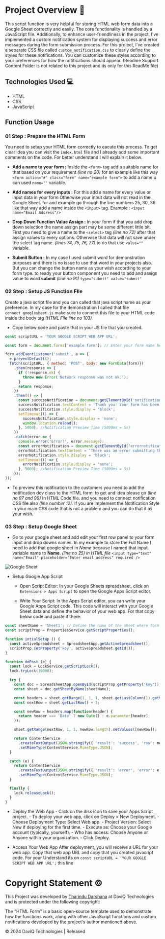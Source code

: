 # Project Overview 🌟

This script function is very helpful for storing HTML web form data into a Google Sheet correctly and easily. The core functionality is handled by a JavaScript file. Additionally, to enhance user-friendliness in the project, I've implemented a custom notification system for displaying success and error messages during the form submission process. 
For this project, I've created a separate CSS file called `custom_notification.css` to clearly define the styles for these notifications. You can customize these styles according to your preferences for how the notifications should appear. 
(Readme Support Content Folder is not related to this project and its only for this ReadMe file)

## Technologies Used 💻

- HTML
- CSS 
- JavaScript

## Function Usage 

### 01 Step : Prepare the HTML Form
You need to setup your HTML form correctly to eacute this process. To get clear idea you can visit the `index.html` file and I already add some important comments on the code. For better understand I will explain it below.

- **Add a name to your form :** Inside the `<form>` tag add a suitable name for that based on your requirement *(line no 20)* for an example like this way `<form action="#" class="form" name="example form">` to add a name u can used `name=""` variable.

- **Add names for every inputs :** For this add a name for every value or input data in your form Otherwise your input data will not read in the Google Sheet. for and example go through the line numbers 25, 30, 36 like that way add a name inside the `<input>` tag. Example : `<input name="Email Address"/>`

- **Drop Down Function Value Assign :** In your form if that you add drop down selection the name assign part may be some different little bit. First you need to give a name to the  `<select>` tag *(line no 72)* after that assign values to every options. Otherwise that data will not save under the select tag name. *(lines 74, 75, 76, 77)* to do that use `value=""` variable.

- **Submit Button :** In my case I used submit word for demonstration purposes and there is no issue to use that word in your projects also. But you can change the button name as your wish according to your form type. to ready your button component you need to add and assign value to word **submit** *(line no 91)* 
`type="submit" value="submit"` 

### 02 Step : Setup JS Function FIle
Create a java script file and you can called that java script name as your preference. In my case for the demonstration I called that file `connect_googlesheet.js` 
make sure to connect this file to your HTML code inside the body tag *(HTML File line no 103)*

- Copy below code and paste that in your JS file that you created.
```javascript
const scriptURL = 'YOUR GOOGLE SCRIPT WEB APP URL';

const form = document.forms['example form']; // Enter your form name here

form.addEventListener('submit', e => {
  e.preventDefault();
  fetch(scriptURL, { method: 'POST', body: new FormData(form)})
    .then(response => {
      if (!response.ok) {
        throw new Error('Network response was not ok.');
      }
      return response;
    })
    .then(() => {
      const successNotification = document.getElementById('notification');
      successNotification.textContent = 'Thank you! Your form has been submitted successfully.'; //Success Notification Preview, You can change this
      successNotification.style.display = 'block';
      setTimeout(() => {
        successNotification.style.display = 'none';
        window.location.reload();
      }, 5000); //Notification Preview Time (5000ms = 5s)
    })
    .catch(error => {
      console.error('Error!', error.message);
      const errorNotification = document.getElementById('errornotification');
      errorNotification.textContent = 'There was an error submitting the form. Please try again.'; //Error Notification Preview You can change this
      errorNotification.style.display = 'block';
      setTimeout(() => {
        errorNotification.style.display = 'none';
      }, 5000); //Notification Preview Time (5000ms = 5s)
    });
});
```
- To preview this notification to the customers you need to add the notification dev class to the HTML form. to get and idea please go *(line no 97 and 99)* In HTML Code file. and you need to connect notification CSS file also *(line number 12)*. If you are implement the Notification Style in your main CSS code that is not a problem and you can do that it as your wish.

### 03 Step : Setup Google Sheet

- Go to your google sheet and add edit your first row panel to your form input and drop downs names. In my example to store the Full Name I need to add that google sheet in *Name* because I named that input variable name to **Name**. *(line no 25) in HTML file* `<input type="text" name="Email" placeholder="Enter email address" required />` 

![Google Sheet](https://drive.google.com/file/d/1y2eB9wVIVzogwuNKpLwZNLiff2UF_0IQ/view?usp=sharing)

- Setup Google App Script
    - Open Script Editor: In your Google Sheets spreadsheet, click on `Extensions > Apps Script` to open the Google Apps Script editor.

    - Write Your Script: In the Apps Script editor, you can write your Google Apps Script code. This code will interact with your Google Sheet data and define the behavior of your web app. For that copy below code and paste it there.

```javascript
const sheetName = 'Sheet1'; // Define the name of the sheet where form data will be stored
const scriptProp = PropertiesService.getScriptProperties();

function intialSetup () {
  const activeSpreadsheet = SpreadsheetApp.getActiveSpreadsheet();
  scriptProp.setProperty('key', activeSpreadsheet.getId());
}

function doPost (e) {
  const lock = LockService.getScriptLock();
  lock.tryLock(10000);

  try {
    const doc = SpreadsheetApp.openById(scriptProp.getProperty('key'));
    const sheet = doc.getSheetByName(sheetName);

    const headers = sheet.getRange(1, 1, 1, sheet.getLastColumn()).getValues()[0];
    const nextRow = sheet.getLastRow() + 1;

    const newRow = headers.map(function(header) {
      return header === 'Date' ? new Date() : e.parameter[header];
    });

    sheet.getRange(nextRow, 1, 1, newRow.length).setValues([newRow]);

    return ContentService
      .createTextOutput(JSON.stringify({ 'result': 'success', 'row': nextRow }))
      .setMimeType(ContentService.MimeType.JSON);
  }

  catch (e) {
    return ContentService
      .createTextOutput(JSON.stringify({ 'result': 'error', 'error': e }))
      .setMimeType(ContentService.MimeType.JSON);
  }

  finally {
    lock.releaseLock();
  }
}
```


- Deploy the Web App - Click on the disk icon to save your Apps Script project. - To deploy your web app, click on Deploy > New Deployment. - Choose Deployment Type: Select Web app. - Project Version: Select New if deploying for the first time. - Execute as: Choose your Google account (typically, yourself). - Who has access: Choose Anyone or Anyone within your organization. - Click Deploy.

- Access Your Web App After deployment, you will receive a URL for your web app. Copy that web app URL and copy that you created javacript code. For your Understand its on `const scriptURL = 'YOUR GOOGLE SCRIPT WEB APP URL';` this line



# Copyright Statement ©️

This Project was developed by [Tharindu Darshana](https://github.com/tdbpathiraja) at DaviQ Technologies and is protected under the following copyright:

The "HTML Form" is a basic open-source template used to demonstrate how the functions work, along with other JavaScript functions and custom notifications developed by the project's author mentioned above.

©️ 2024 DaviQ Technologies | Released